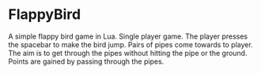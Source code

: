# FlappyBird
A simple flappy bird game in Lua.
Single player game. The player presses the spacebar to make the bird jump. Pairs of pipes come towards to player. The aim is to get through the pipes without hitting the pipe or the ground. Points are gained by passing through the pipes.
